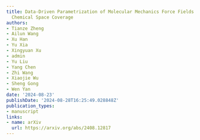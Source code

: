 ```yaml
---
title: Data-Driven Parametrization of Molecular Mechanics Force Fields for Expansive
  Chemical Space Coverage
authors:
- Tianze Zheng
- Ailun Wang
- Xu Han
- Yu Xia
- Xingyuan Xu
- admin
- Yu Liu
- Yang Chen
- Zhi Wang
- Xiaojie Wu
- Sheng Gong
- Wen Yan
date: '2024-08-23'
publishDate: '2024-08-28T16:25:49.028848Z'
publication_types:
- manuscript
links:
- name: arXiv
  url: https://arxiv.org/abs/2408.12817
---
```

